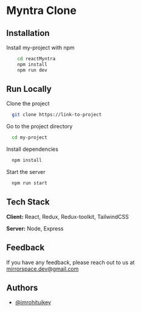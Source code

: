 # Myntra Clone


## Installation

Install my-project with npm

```bash
    cd reactMyntra
    npm install 
    npm run dev
```
    
## Run Locally

Clone the project

```bash
  git clone https://link-to-project
```

Go to the project directory

```bash
  cd my-project
```

Install dependencies

```bash
  npm install
```

Start the server

```bash
  npm run start
```


## Tech Stack

**Client:** React, Redux, Redux-toolkit, TailwindCSS

**Server:** Node, Express


## Feedback

If you have any feedback, please reach out to us at mirrorspace.dev@gmail.com


## Authors

- [@imrohituikey](https://github.com/imrohituikey/myntra-clone)
